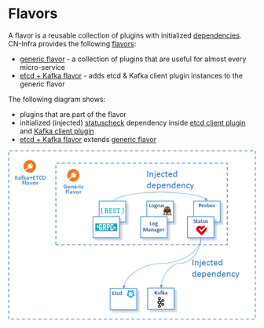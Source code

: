 # Flavors

A flavor is a reusable collection of plugins with initialized [dependencies](../docs/guidelines/PLUGIN_DEPENDENCIES.md). 
CN-Infra provides the following [flavors](../docs/guidelines/PLUGIN_FLAVORS.md):
* [generic flavor](generic) - a collection of plugins that are useful for almost
  every micro-service
* [etcd + Kafka flavor](etcdkafka) - adds etcd & Kafka client plugin instances to 
  the generic flavor 
  
The following diagram shows:
* plugins that are part of the flavor
* initialized (injected) [statuscheck](../statuscheck) dependency 
  inside [etcd client plugin](../db/keyval/etcdv3) and [Kafka client plugin](../messaging/kafka)
* [etcd + Kafka flavor](etcdkafka) extends [generic flavor](generic) 

![flavors](../docs/imgs/flavors.png)
